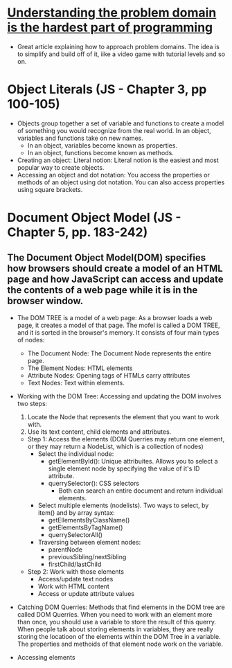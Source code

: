 # [Understanding the problem domain is the hardest part of programming](https://simpleprogrammer.com/understanding-the-problem-domain-is-the-hardest-part-of-programming/)

- Great article explaining how to approach problem domains. The idea is to simplify and build off of it, iike a video game with tutorial levels and so on.

# Object Literals (JS - Chapter 3, pp 100-105)

- Objects group together a set of variable and functions to create a model of something you would recognize from the real world. In an object, variables and functions take on new names.
  - In an object, variables become known as properties.
  - In an object, functions become known as methods.
- Creating an object: Literal notion: Literal notion is the easiest and most popular way to create objects. 
- Accessing an object and dot notation: You access the properties or methods of an object using dot notation. You can also access properties using square brackets. 

# Document Object Model (JS - Chapter 5, pp. 183-242)

## The Document Object Model(DOM) specifies how browsers should create a model of an HTML page and how JavaScript can access and update the contents of a web page while it is in the browser window. 

- The DOM TREE is a model of a web page: As a browser loads a web page, it creates a model of that page. The mofel is called a DOM TREE, and it is sorted in the browser's memory. It consists of four main types of nodes: 
  - The Document Node: The Document Node represents the entire page. 
  - The Element Nodes: HTML elements 
  - Attribute Nodes: Opening tags of HTMLs carry attributes
  - Text Nodes: Text within elements.
- Working with the DOM Tree: Accessing and updating the DOM involves two steps: 
  1. Locate the Node that represents the element that you want to work with. 
  1. Use its text content, child elements and attributes.
    - Step 1: Access the elements (DOM Querries may return one element, or they may return a NodeList, which is a collection of nodes)
      - Select the individual node:
        - getElementById(): Unique attribuites. Allows you to select a single element node by specifying the value of it's ID attribute.
        - querrySelector(): CSS selectors
          - Both can search an entire document and return individual elements.
      - Select multiple elements (nodelists). Two ways to select, by item() and by array syntax:
        - getEllementsByClassName() 
        - getElementsByTagName()
        - querrySelectorAll()
      - Traversing between element nodes:
        - parentNode
        - previousSibling/nextSibling
        - firstChild/lastChild
    - Step 2: Work with those elements
      - Access/update text nodes 
      - Work with HTML content
      - Access or update attribute values

- Catching DOM Querries: Methods that find elements in the DOM tree are called DOM Querries. When you need to work with an element more than once, you should use a variable to store the result of this querry. When people talk about storing elements in variables, they are really storing the locatioon of the elements within the DOM Tree in a variable. The properties and methoids of that element node work on the variable.

- Accessing elements